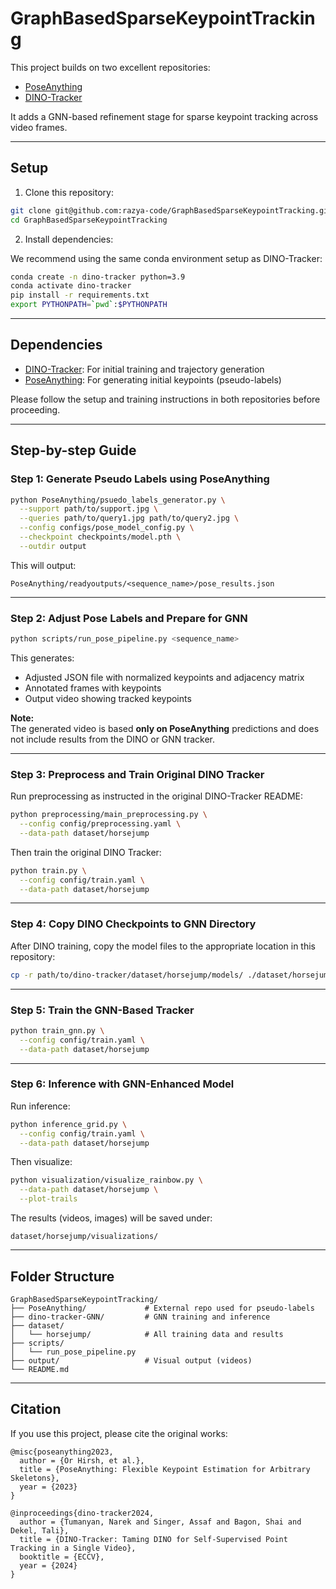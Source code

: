 # GraphBasedSparseKeypointTracking

This project builds on two excellent repositories:
- [PoseAnything](https://github.com/orhir/PoseAnything)
- [DINO-Tracker](https://github.com/AssafSinger94/dino-tracker)

It adds a GNN-based refinement stage for sparse keypoint tracking across video frames.

---

## Setup

1. Clone this repository:

```bash
git clone git@github.com:razya-code/GraphBasedSparseKeypointTracking.git
cd GraphBasedSparseKeypointTracking
```

2. Install dependencies:

We recommend using the same conda environment setup as DINO-Tracker:

```bash
conda create -n dino-tracker python=3.9
conda activate dino-tracker
pip install -r requirements.txt
export PYTHONPATH=`pwd`:$PYTHONPATH
```

---

## Dependencies

- [DINO-Tracker](https://github.com/AssafSinger94/dino-tracker): For initial training and trajectory generation
- [PoseAnything](https://github.com/orhir/PoseAnything): For generating initial keypoints (pseudo-labels)

Please follow the setup and training instructions in both repositories before proceeding.

---

## Step-by-step Guide

### Step 1: Generate Pseudo Labels using PoseAnything

```bash
python PoseAnything/psuedo_labels_generator.py \
  --support path/to/support.jpg \
  --queries path/to/query1.jpg path/to/query2.jpg \
  --config configs/pose_model_config.py \
  --checkpoint checkpoints/model.pth \
  --outdir output
```

This will output:
```
PoseAnything/readyoutputs/<sequence_name>/pose_results.json
```

---

### Step 2: Adjust Pose Labels and Prepare for GNN

```bash
python scripts/run_pose_pipeline.py <sequence_name>
```

This generates:
- Adjusted JSON file with normalized keypoints and adjacency matrix
- Annotated frames with keypoints
- Output video showing tracked keypoints

**Note:**  
The generated video is based **only on PoseAnything** predictions and does not include results from the DINO or GNN tracker.

---

### Step 3: Preprocess and Train Original DINO Tracker

Run preprocessing as instructed in the original DINO-Tracker README:

```bash
python preprocessing/main_preprocessing.py \
  --config config/preprocessing.yaml \
  --data-path dataset/horsejump
```

Then train the original DINO Tracker:

```bash
python train.py \
  --config config/train.yaml \
  --data-path dataset/horsejump
```

---

### Step 4: Copy DINO Checkpoints to GNN Directory

After DINO training, copy the model files to the appropriate location in this repository:

```bash
cp -r path/to/dino-tracker/dataset/horsejump/models/ ./dataset/horsejump/
```

---

### Step 5: Train the GNN-Based Tracker

```bash
python train_gnn.py \
  --config config/train.yaml \
  --data-path dataset/horsejump
```

---

### Step 6: Inference with GNN-Enhanced Model

Run inference:

```bash
python inference_grid.py \
  --config config/train.yaml \
  --data-path dataset/horsejump
```

Then visualize:

```bash
python visualization/visualize_rainbow.py \
  --data-path dataset/horsejump \
  --plot-trails
```

The results (videos, images) will be saved under:
```
dataset/horsejump/visualizations/
```

---

## Folder Structure

```
GraphBasedSparseKeypointTracking/
├── PoseAnything/             # External repo used for pseudo-labels
├── dino-tracker-GNN/         # GNN training and inference
├── dataset/
│   └── horsejump/            # All training data and results
├── scripts/
│   └── run_pose_pipeline.py
├── output/                   # Visual output (videos)
└── README.md
```

---

## Citation

If you use this project, please cite the original works:

```
@misc{poseanything2023,
  author = {Or Hirsh, et al.},
  title = {PoseAnything: Flexible Keypoint Estimation for Arbitrary Skeletons},
  year = {2023}
}

@inproceedings{dino-tracker2024,
  author = {Tumanyan, Narek and Singer, Assaf and Bagon, Shai and Dekel, Tali},
  title = {DINO-Tracker: Taming DINO for Self-Supervised Point Tracking in a Single Video},
  booktitle = {ECCV},
  year = {2024}
}
```
